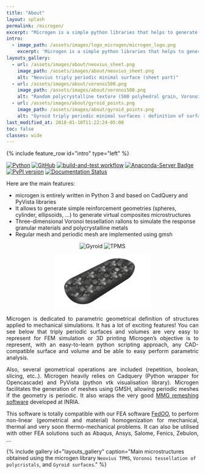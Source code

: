 ```yaml
---
title: "About"
layout: splash
permalink: /microgen/
excerpt: "Microgen is a simple python libraries that helps to generate and mesh Representative Unit Cells"
intro:
  - image_path: /assets/images/logo_microgen/microgen_logo.png
    excerpt: 'Microgen is a simple python libraries that helps to generate and mesh Representative Unit Cells.'
layouts_gallery:
  - url: /assets/images/about/neovius_sheet.png
    image_path: /assets/images/about/neovius_sheet.png
    alt: "Neovius triply periodic minimal surface (sheet part)"
  - url: /assets/images/about/voronoi500.png
    image_path: /assets/images/about/voronoi500.png
    alt: "Random polycrystalline texture (500 polyhedral grain, Voronoi tesselation)"
  - url: /assets/images/about/gyroid_points.png
    image_path: /assets/images/about/gyroid_points.png
    alt: "Gyroid triply periodic minimal surfaces : definition of surfaces"
last_modified_at: 2018-01-10T11:22:24-05:00
toc: false
classes: wide
---
```


{% include feature_row id="intro" type="left" %}

[![Python](https://img.shields.io/badge/python-3670A0?style=for-the-badge&logo=python&logoColor=ffdd54)](https://www.python.org/)
[![GitHub](https://img.shields.io/badge/github-%23121011.svg?style=for-the-badge&logo=github&logoColor=white)](https://github.com/3MAH/microgen)
[![build-and-test workflow](https://github.com/3MAH/microgen/actions/workflows/build-and-test.yml/badge.svg)](https://github.com/3MAH/microgen)
[![Anaconda-Server Badge](https://anaconda.org/set3mah/microgen/badges/installer/conda.svg)](https://conda.anaconda.org/set3mah)
[![PyPI version](https://badge.fury.io/py/microgen.svg)](https://pypi.org/project/microgen/1.0/)
[![Documentation Status](https://readthedocs.org/projects/microgen/badge/?version=latest)](https://microgen.readthedocs.io/en/latest/?badge=latest)


Here are the main features:

* microgen is entirely written in Python 3 and based on CadQuery and PyVista libraries
* It allows to generate simple reinforcement geometries (spheres, cylinder, ellipsoids, ...) to generate virtual composites microstructures
* Three-dimensional Voronoi tessellation rallons to simulate the response granular materials and polycrystalline metals
* Regular mesh and periodic mesh are implemented using gmsh


<p align="center">
  <img src="/assets/images/about/gyroid.gif" alt="Gyroid" width="49%"/>
  <img src="/assets/images/about/fischerKoch.gif" alt="TPMS" width="49%"/>
</p>

<p align="center"><img src="/assets/images/about/shell.png" alt="Shell" width="50%"/></p>

<p style="text-align: justify;">
Microgen is dedicated to parametric geometrical definition of structures applied to mechanical simulations. It has a lot of exciting features! You can see below that triply periodic surfaces and volumes are very easy to represent for FEM simulation or 3D printing
Microgen’s objective is to represent, with an easy-to-learn python scripting approach, any CAD-compatible surface and volume and be able to easy perform parametric analysis.</p>

<p style="text-align: justify;">
Also, several geometrical operations are included (repetition, boolean, slicing, etc..). Microgen heavily relies on Cadquery (Python wrapper for Opencascade) and PyVista (python vtk visualisation library).
Microgen facilitates the generation of meshes using GMSH, allowing periodic meshes if the geometry is periodic. It also wraps the very good <a href="https://www.mmgtools.org">MMG remeshing software</a> developed at INRIA.</p>

<p style="text-align: justify;">This software is totally compatible with our FEA software <a href="https://github.com/3MAH/fedoo">FedOO</a>, to perform non-linear (geometrical and material) homogenization for mechanical, thermal and very soon thermo-mechanical problems. It can also be utilised with other FEA solutions such as Abaqus, Ansys, Salome, Fenics, Zebulon, ...</p>


{% include gallery id="layouts_gallery" caption="Main microstructures obtained using the microgen library `Neovius TPMS`, `Voronoi tessellation of polycristals`, and `Gyroid surfaces`." %}
